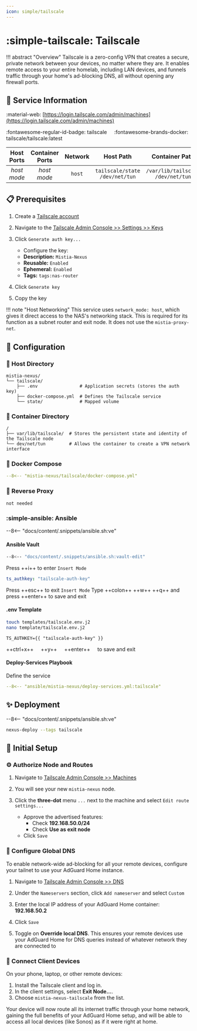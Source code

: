 ```yaml
---
icon: simple/tailscale
---
```


# :simple-tailscale: Tailscale

<!-- markdownlint-disable MD033 -->

!!! abstract "Overview"
    Tailscale is a zero-config VPN that creates a secure, private network between your devices, no matter where they are. It enables remote access to your entire homelab, including LAN devices, and funnels traffic through your home's ad-blocking DNS, all without opening any firewall ports.

## 📑 Service Information

:material-web: [https://login.tailscale.com/admin/machines](https://login.tailscale.com/admin/machines)

:fontawesome-regular-id-badge: tailscale &nbsp;&nbsp;&nbsp; :fontawesome-brands-docker: tailscale/tailscale:latest

| Host Ports | Container Ports | Network | Host Path | Container Path |
|:----------:|:---------------:|:-------:|:---------:|:--------------:|
| *host mode* | *host mode* | `host` | `tailscale/state`<br>`/dev/net/tun` | `/var/lib/tailscale`<br>`/dev/net/tun` |

## 📋 Prerequisites

1. Create a [Tailscale account](https://login.tailscale.com/login)  

2. Navigate to the [Tailscale Admin Console >> Settings >> Keys](https://login.tailscale.com/admin/settings/keys)

3. Click `Generate auth key...`
   - Configure the key:
   - **Description:** `Mistia-Nexus`
   - **Reusable:** `Enabled`
   - **Ephemeral:** `Enabled`
   - **Tags:** `tags:nas-router`

4. Click `Generate key`

5. Copy the key

!!! note "Host Networking"
    This service uses `network_mode: host`, which gives it direct access to the NAS's networking stack. This is required for its function as a subnet router and exit node. It does not use the `mistia-proxy-net`.

## 🔧 Configuration

### 📂 Host Directory

```text
mistia-nexus/
└── tailscale/
    ├── .env                # Application secrets (stores the auth key)
    ├── docker-compose.yml  # Defines the Tailscale service
    └── state/              # Mapped volume
```

### 📁 Container Directory

```text
/
├── var/lib/tailscale/  # Stores the persistent state and identity of the Tailscale node
└── dev/net/tun         # Allows the container to create a VPN network interface
```

### 🐋 Docker Compose

```yaml title="docker-compose.yml"
--8<-- "mistia-nexus/tailscale/docker-compose.yml"
```

### 🔀 Reverse Proxy

```text
not needed
```

### :simple-ansible: Ansible

--8<-- "docs/content/.snippets/ansible.sh:ve"

#### Ansible Vault

```bash
--8<-- "docs/content/.snippets/ansible.sh:vault-edit"
```

Press ++i++ to enter `Insert Mode`

```yaml title="secrets.yml"
ts_authkey: "tailscale-auth-key"
```

Press ++esc++ to exit `Insert Mode`
Type ++colon++ ++w++ ++q++ and press ++enter++ to save and exit

#### .env Template

```bash
touch templates/tailscale.env.j2
nano template/tailscale.env.j2
```

```j2 title="tailscale.env.j2"
TS_AUTHKEY={{ "tailscale-auth-key" }}
```

++ctrl+x++ &nbsp;&nbsp;&nbsp; ++y++ &nbsp;&nbsp;&nbsp; ++enter++ &nbsp;&nbsp;&nbsp; to save and exit

#### Deploy-Services Playbook

Define the service

```yaml title="deploy-services.yml"
--8<-- "ansible/mistia-nexus/deploy-services.yml:tailscale"
```

## ✨ Deployment

--8<-- "docs/content/.snippets/ansible.sh:ve"

```bash
nexus-deploy --tags tailscale
```

## 🚀 Initial Setup

### ⚙️ Authorize Node and Routes

1. Navigate to [Tailscale Admin Console >> Machines](https://login.tailscale.com/admin/machines)

2. You will see your new `mistia-nexus` node.

3. Click the **three-dot** menu `...` next to the machine and select `Edit route settings...`
    - Approve the advertised features:
        - Check **192.168.50.0/24**
        - Check **Use as exit node**
    - Click `Save`

### 🔗 Configure Global DNS

To enable network-wide ad-blocking for all your remote devices, configure your tailnet to use your AdGuard Home instance.

1. Navigate to [Tailscale Admin Console >> DNS](https://login.tailscale.com/admin/dns)

2. Under the `Nameservers` section, click `Add nameserver` and select `Custom`

3. Enter the local IP address of your AdGuard Home container: **192.168.50.2**

4. Click `Save`

5. Toggle on **Override local DNS**. This ensures your remote devices use your AdGuard Home for DNS queries instead of whatever network they are connected to

### 📱 Connect Client Devices

On your phone, laptop, or other remote devices:

1. Install the Tailscale client and log in.
2. In the client settings, select **Exit Node...**.
3. Choose `mistia-nexus-tailscale` from the list.

Your device will now route all its internet traffic through your home network, gaining the full benefits of your AdGuard Home setup, and will be able to access all local devices (like Sonos) as if it were right at home.
